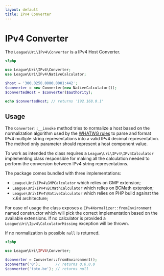 ```yaml
---
layout: default
title: IPv4 Converter
---
```


IPv4 Converter
=======

The `League\Uri\IPv4\Converter` is a IPv4 Host Converter.

```php
<?php

use League\Uri\IPv4\Converter;
use League\Uri\IPv4\NativeCalculator;

$host = '300.0250.0000.0001:442';
$converter = new Converter(new NativeCalculator());
$convertedHost = $converter($authority);

echo $convertedHost; // returns '192.168.0.1'
```

Usage
--------

The `Converter::__invoke` method tries to normalize a host based on
the normalization algorithm used by the <a href="https://url.spec.whatwg.org/#concept-ipv4-parser">WHATWG rules</a>
to parse and format IPv4 multiple string representations into a valid IPv4 decimal
representation. The method only parameter should represent a host component value.

To work as intended the class requires a `League\Uri\IPv4\IPv4Calculator` implementing class 
responsible for making all the calculation needed to perform the conversion between
IPv4 string representations.

The package comes bundled with three implementations:

- `League\Uri\IPv4\GMPCalculator` which relies on GMP extension;
- `League\Uri\IPv4\BCMathCalculator` which relies on BCMath extension;
- `League\Uri\IPv4\NativeCalculator` which relies on PHP build against the x.64 architecture;

For ease of usage the class exposes a `IPv4Normalizer::fromEnvironment` named constructor which 
will pick the correct implementation based on the available extensions. If no calculator
is provided a `League\Uri\Ipv4\CalculatorMissing` exception will be thrown.

If no normalization is possible `null` is returned.

```php
<?php

use League\Uri\IPV4\Converter;

$converter = Converter::fromEnvironment();
$converter('0');       // returns 0.0.0.0
$converter('toto.be'); // returns null
```
